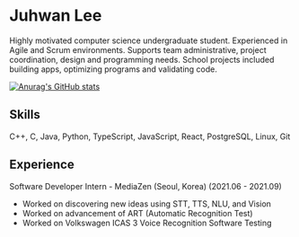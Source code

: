 # Juhwan Lee

Highly motivated computer science undergraduate student. Experienced in Agile and Scrum environments. Supports team administrative, project coordination, design and programming needs. School projects included building apps, optimizing programs and validating code.

[![Anurag's GitHub stats](https://github-readme-stats.vercel.app/api?username=juroc95)](https://github.com/anuraghazra/github-readme-stats)

## Skills

C++, C, Java, Python, TypeScript, JavaScript, React, PostgreSQL, Linux, Git

## Experience

Software Developer Intern - MediaZen (Seoul, Korea) (2021.06 - 2021.09)
- Worked on discovering new ideas using STT, TTS, NLU, and Vision
- Worked on advancement of ART (Automatic Recognition Test)
- Worked on Volkswagen ICAS 3 Voice Recognition Software Testing
